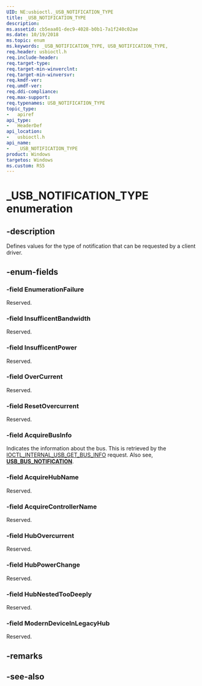 ```yaml
---
UID: NE:usbioctl._USB_NOTIFICATION_TYPE
title: _USB_NOTIFICATION_TYPE
description: 
ms.assetid: cb5eaa01-dec9-4028-b0b1-7a1f240c02ae
ms.date: 10/19/2018
ms.topic: enum
ms.keywords: _USB_NOTIFICATION_TYPE, USB_NOTIFICATION_TYPE, 
req.header: usbioctl.h
req.include-header:
req.target-type:
req.target-min-winverclnt:
req.target-min-winversvr:
req.kmdf-ver:
req.umdf-ver:
req.ddi-compliance:
req.max-support:
req.typenames: USB_NOTIFICATION_TYPE
topic_type: 
-	apiref
api_type: 
-	HeaderDef
api_location: 
-	usbioctl.h
api_name: 
-	_USB_NOTIFICATION_TYPE
product: Windows
targetos: Windows
ms.custom: RS5
---
```


# _USB_NOTIFICATION_TYPE enumeration

## -description
Defines values for the type of notification that can be requested by a client driver.

## -enum-fields

### -field EnumerationFailure
Reserved.

### -field InsufficentBandwidth
Reserved.

### -field InsufficentPower
Reserved.
### -field OverCurrent
Reserved.
### -field ResetOvercurrent
Reserved.
### -field AcquireBusInfo
Indicates the information about the bus. This is retrieved by the [IOCTL_INTERNAL_USB_GET_BUS_INFO](ni-usbioctl-ioctl_internal_usb_get_bus_info.md) request. Also see, [**USB_BUS_NOTIFICATION**](ns-usbioctl-_usb_bus_notification.md).

### -field AcquireHubName
Reserved.
### -field AcquireControllerName
Reserved.
### -field HubOvercurrent
Reserved.
### -field HubPowerChange
Reserved.
### -field HubNestedTooDeeply
Reserved.
### -field ModernDeviceInLegacyHub
Reserved.
## -remarks

## -see-also
